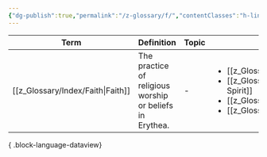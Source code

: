 ```yaml
---
{"dg-publish":true,"permalink":"/z-glossary/f/","contentClasses":"h-line hr-no-icon","tags":["GlossaryIndex/Letter"],"noteIcon":""}
---
```




| Term                                 | Definition                                               | Topic | Related                                                                                                                                                                                               |
| ------------------------------------ | -------------------------------------------------------- | ----- | ----------------------------------------------------------------------------------------------------------------------------------------------------------------------------------------------------- |
| [[z_Glossary/Index/Faith\|Faith]] | The practice of religious worship or beliefs in Erythea. | \-    | <ul><li>[[z_Glossary/aether.md\\|aether]]</li><li>[[z_Glossary/Great Spirit.md\\|Great Spirit]]</li><li>[[z_Glossary/Lifestream.md\\|Lifestream]]</li><li>[[z_Glossary/spirit.md\\|spirit]]</li></ul> |

{ .block-language-dataview}
